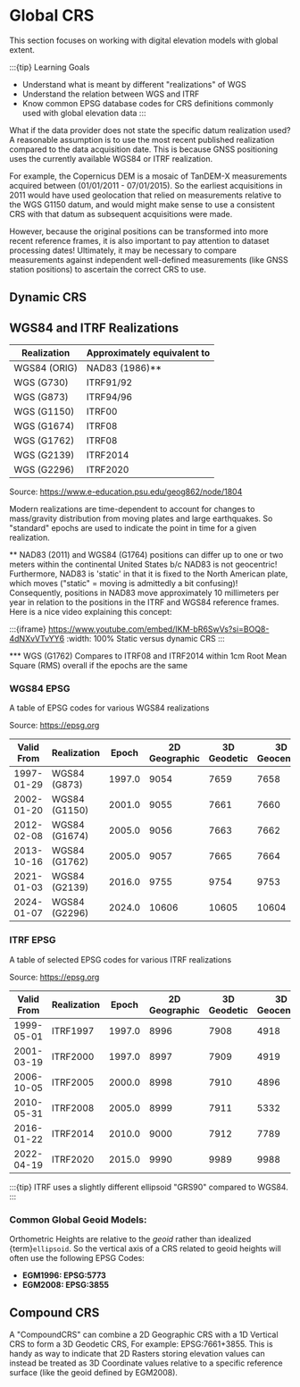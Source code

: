 # Global CRS

This section focuses on working with digital elevation models with global extent.

:::{tip} Learning Goals
* Understand what is meant by different "realizations" of WGS
* Understand the relation between WGS and ITRF
* Know common EPSG database codes for CRS definitions commonly used with global elevation data
:::

What if the data provider does not state the specific datum realization used? A reasonable assumption is to use the most recent published realization compared to the data acquisition date. This is because GNSS positioning uses the currently available WGS84 or ITRF realization.

For example, the Copernicus DEM is a mosaic of TanDEM-X measurements acquired between (01/01/2011 - 07/01/2015). So the earliest acquisitions in 2011 would have used geolocation that relied on measurements relative to the WGS G1150 datum, and would might make sense to use a consistent CRS with that datum as subsequent acquisitions were made.

However, because the original positions can be transformed into more recent reference frames, it is also important to pay attention to dataset processing dates! Ultimately, it may be necessary to compare measurements against independent well-defined measurements (like GNSS station positions) to ascertain the correct CRS to use.

## Dynamic CRS

## WGS84 and ITRF Realizations

| Realization | Approximately equivalent to |
| - | - |
| WGS84 (ORIG)| NAD83 (1986)** |
| WGS (G730)| ITRF91/92 |
| WGS (G873)| ITRF94/96 |
| WGS (G1150) | ITRF00 |
| WGS (G1674) | ITRF08 |
| WGS (G1762) | ITRF08 |
| WGS (G2139) | ITRF2014 |
| WGS (G2296) | ITRF2020 |

Source: https://www.e-education.psu.edu/geog862/node/1804

Modern realizations are time-dependent to account for changes to mass/gravity distribution from moving plates and large earthquakes. So "standard" epochs are used to indicate the point in time for a given realization.

** NAD83 (2011) and WGS84 (G1764) positions can differ up to one or two meters within the continental United States b/c NAD83 is not geocentric! Furthermore, NAD83 is 'static' in that it is fixed to the North American plate, which moves ("static" = moving is admittedly a bit confusing)! Consequently, positions in NAD83 move approximately 10 millimeters per year in relation to the positions in the ITRF and WGS84 reference frames. Here is a nice video explaining this concept:

:::{iframe} https://www.youtube.com/embed/IKM-bR6SwVs?si=BOQ8-4dNXvVTvYY6
:width: 100%
Static versus dynamic CRS
:::

*** WGS (G1762) Compares to ITRF08 and ITRF2014 within 1cm Root Mean Square (RMS) overall if the epochs are the same

### WGS84 EPSG

A table of EPSG codes for various WGS84 realizations

Source: https://epsg.org

| Valid From | Realization | Epoch | 2D Geographic | 3D Geodetic | 3D Geocentric |
| - | - | - | - | - | - |
| 1997-01-29 | WGS84 (G873)  | 1997.0 | 9054 | 7659 | 7658 |
| 2002-01-20 | WGS84 (G1150) | 2001.0 | 9055 | 7661 | 7660 |
| 2012-02-08 | WGS84 (G1674) | 2005.0 | 9056 | 7663 | 7662 |
| 2013-10-16 | WGS84 (G1762) | 2005.0 | 9057 | 7665 | 7664 |
| 2021-01-03 | WGS84 (G2139) | 2016.0 | 9755 | 9754 | 9753 |
| 2024-01-07 | WGS84 (G2296) | 2024.0 | 10606 | 10605 | 10604 |

### ITRF EPSG

A table of selected EPSG codes for various ITRF realizations

Source: https://epsg.org

| Valid From | Realization | Epoch | 2D Geographic | 3D Geodetic | 3D Geocentric |
| - | - | - | - | - | - |
| 1999-05-01 | ITRF1997 | 1997.0 | 8996 | 7908 | 4918 |
| 2001-03-19 | ITRF2000 | 1997.0 | 8997 | 7909 | 4919 |
| 2006-10-05 | ITRF2005 | 2000.0 | 8998 | 7910 | 4896 |
| 2010-05-31 | ITRF2008 | 2005.0 | 8999 | 7911 | 5332 |
| 2016-01-22 | ITRF2014 | 2010.0 | 9000 | 7912 | 7789 |
| 2022-04-19 | ITRF2020 | 2015.0 | 9990 | 9989 | 9988 |

:::{tip}
ITRF uses a slightly different ellipsoid "GRS90" compared to WGS84.
:::

### Common Global Geoid Models:

Orthometric Heights are relative to the *geoid* rather than idealized {term}`ellipsoid`. So the vertical axis of a CRS related to geoid heights will often use the following EPSG Codes:

* **EGM1996: EPSG:5773**
* **EGM2008: EPSG:3855**

## Compound CRS
A "CompoundCRS" can combine a 2D Geographic CRS with a 1D Vertical CRS to form a 3D Geodetic CRS, For example: EPSG:7661+3855. This is handy as way to indicate that 2D Rasters storing elevation values can instead be treated as 3D Coordinate values relative to a specific reference surface (like the geoid defined by EGM2008).

